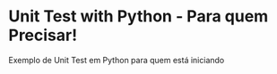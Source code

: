 # Unit Test with Python - Para quem Precisar!
Exemplo de Unit Test em Python para quem está iniciando
